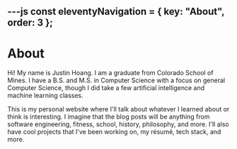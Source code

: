 ---js
const eleventyNavigation = {
	key: "About",
	order: 3
};
---

# About

Hi! My name is Justin Hoang. I am a graduate from Colorado School of Mines. I
have a B.S. and M.S. in Computer Science with a focus on general Computer
Science, though I did take a few artificial intelligence and machine learning
classes.

This is my personal website where I'll talk about whatever I learned about or
think is interesting. I imagine that the blog posts will be anything from
software engineering, fitness, school, history, philosophy, and more. I'll also
have cool projects that I've been working on, my résumé, tech stack, and more.
